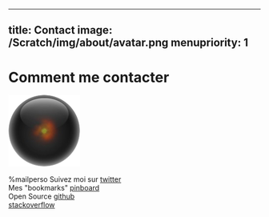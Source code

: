 -----
title: Contact
image: /Scratch/img/about/avatar.png
menupriority: 1
-----
# Comment me contacter

<img src="/Scratch/img/about/avatar.png" alt="Avatar" class="clean left"/>

%mailperso
  Suivez moi sur [twitter](http://twitter.com/yogsototh)  
  Mes "bookmarks" [pinboard](http://pinboard.in/u:yogsototh)  
  Open Source [github](http://github.com/yogsototh)  
[stackoverflow](http://stackoverflow.com/users/40569/yogsototh)  
